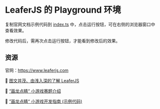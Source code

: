 # LeaferJS 的 Playground 环境

复制官网文档示例代码到 [index.ts](./index.ts) 中，点击运行按钮，可在右侧的浏览器窗口中查看效果。

修改代码后，需再次点击运行按钮，才能看到修改后的效果。

## 资源

官网：https://www.leaferjs.com

📗 [图文并茂、由浅入深的了解 LeaferJS](https://leaferjs.com/ui/blog/2024-07-09.html)

📙 [“画龙点睛“ 小游戏赛题介绍](https://cloudstudio.net/a/21702860087578624)

📘 [”画龙点睛“ 小游戏开发指南 (示例代码)](https://www.leaferjs.com/ui/contest/guide.html)